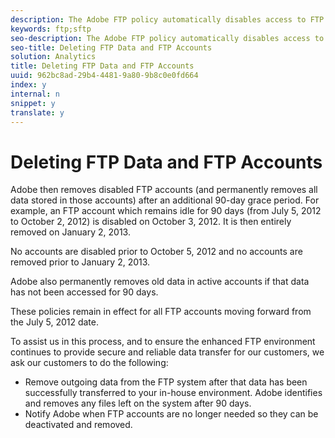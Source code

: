 ```yaml
---
description: The Adobe FTP policy automatically disables access to FTP accounts that remain idle for 90 consecutive days.
keywords: ftp;sftp
seo-description: The Adobe FTP policy automatically disables access to FTP accounts that remain idle for 90 consecutive days.
seo-title: Deleting FTP Data and FTP Accounts
solution: Analytics
title: Deleting FTP Data and FTP Accounts
uuid: 962bc8ad-29b4-4481-9a80-9b8c0e0fd664
index: y
internal: n
snippet: y
translate: y
---
```


# Deleting FTP Data and FTP Accounts

Adobe then removes disabled FTP accounts (and permanently removes all data stored in those accounts) after an additional 90-day grace period. For example, an FTP account which remains idle for 90 days (from July 5, 2012 to October 2, 2012) is disabled on October 3, 2012. It is then entirely removed on January 2, 2013. 

No accounts are disabled prior to October 5, 2012 and no accounts are removed prior to January 2, 2013. 

Adobe also permanently removes old data in active accounts if that data has not been accessed for 90 days. 

These policies remain in effect for all FTP accounts moving forward from the July 5, 2012 date. 

To assist us in this process, and to ensure the enhanced FTP environment continues to provide secure and reliable data transfer for our customers, we ask our customers to do the following: 

* Remove outgoing data from the FTP system after that data has been successfully transferred to your in-house environment. Adobe identifies and removes any files left on the system after 90 days.
* Notify Adobe when FTP accounts are no longer needed so they can be deactivated and removed.
